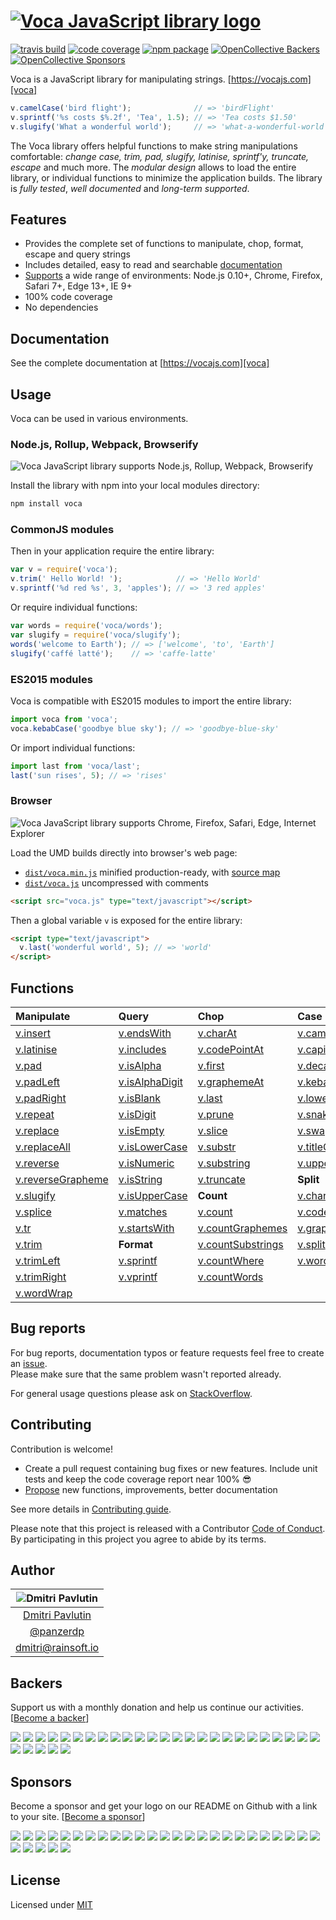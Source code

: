 # [![Voca JavaScript library logo][logo]][voca]

[![travis build](https://img.shields.io/travis/panzerdp/voca.svg)](https://travis-ci.org/panzerdp/voca)
[![code coverage](https://img.shields.io/codecov/c/github/panzerdp/voca.svg)](https://codecov.io/github/panzerdp/voca)
[![npm package](https://img.shields.io/npm/v/voca.svg)](https://www.npmjs.com/package/voca)
[![OpenCollective Backers](https://opencollective.com/voca/backers/badge.svg)](#backers)
[![OpenCollective Sponsors](https://opencollective.com/voca/sponsors/badge.svg)](#sponsors)

Voca is a JavaScript library for manipulating strings. [https://vocajs.com][voca]

```javascript
v.camelCase('bird flight');              // => 'birdFlight'
v.sprintf('%s costs $%.2f', 'Tea', 1.5); // => 'Tea costs $1.50'
v.slugify('What a wonderful world');     // => 'what-a-wonderful-world'
```

The Voca library offers helpful functions to make string manipulations comfortable: *change case, trim, pad, slugify,
latinise, sprintf'y, truncate, escape* and much more.  The *modular design* allows to load the entire library, or
individual functions to minimize the application builds. The library is *fully tested*, *well documented* and *long-term supported*.

## Features

*  Provides the complete set of functions to manipulate, chop, format, escape and query strings
*  Includes detailed, easy to read and searchable [documentation][voca]
*  [Supports](https://saucelabs.com/u/panzerdp) a wide range of environments: Node.js 0.10+, Chrome, Firefox, Safari 7+, Edge 13+, IE 9+
*  100% code coverage
*  No dependencies

## Documentation

See the complete documentation at [https://vocajs.com][voca]

## Usage
Voca can be used in various environments.

### Node.js, Rollup, Webpack, Browserify

![Voca JavaScript library supports Node.js, Rollup, Webpack, Browserify][logo_commonjs]

Install the library with npm into your local modules directory:

```bash
npm install voca
```

### CommonJS modules

Then in your application require the entire library:

```javascript
var v = require('voca');
v.trim(' Hello World! ');            // => 'Hello World'
v.sprintf('%d red %s', 3, 'apples'); // => '3 red apples'
```

Or require individual functions:

```javascript
var words = require('voca/words');
var slugify = require('voca/slugify');
words('welcome to Earth'); // => ['welcome', 'to', 'Earth']
slugify('caffé latté');    // => 'caffe-latte'
```

### ES2015 modules

Voca is compatible with ES2015 modules to import the entire library:

```javascript
import voca from 'voca';
voca.kebabCase('goodbye blue sky'); // => 'goodbye-blue-sky'
```

Or import individual functions:

```javascript
import last from 'voca/last';
last('sun rises', 5); // => 'rises'
```

### Browser

![Voca JavaScript library supports Chrome, Firefox, Safari, Edge, Internet Explorer][logo_browsers]

Load the UMD builds directly into browser's web page:

* [`dist/voca.min.js`][voca_min_js] minified production-ready, with [source map][source_map] 
* [`dist/voca.js`][voca_js] uncompressed with comments

```html
<script src="voca.js" type="text/javascript"></script>
```

Then a global variable `v` is exposed for the entire library:

```html
<script type="text/javascript">
  v.last('wonderful world', 5); // => 'world'
</script>
```

## Functions

| Manipulate                           | Query                          | Chop                                 | Case                           | Index                          |
| :----------------------------------- | :----------------------------- | :----------------------------------- | :----------------------------- | :------------------------------|
| [v.insert][insert]                   | [v.endsWith][endsWith]         | [v.charAt][charAt]                   | [v.camelCase][camelCase]       | [v.indexOf][indexOf]           |
| [v.latinise][latinise]               | [v.includes][includes]         | [v.codePointAt][codePointAt]         | [v.capitalize][capitalize]     | [v.lastIndexOf][lastIndexOf]   |
| [v.pad][pad]                         | [v.isAlpha][isAlpha]           | [v.first][first]                     | [v.decapitalize][decapitalize] | [v.search][search]             |
| [v.padLeft][padLeft]                 | [v.isAlphaDigit][isAlphaDigit] | [v.graphemeAt][graphemeAt]           | [v.kebabCase][kebabCase]       | **Escape**                     |
| [v.padRight][padRight]               | [v.isBlank][isBlank]           | [v.last][last]                       | [v.lowerCase][lowerCase]       | [v.escapeHtml][escapeHtml]     |
| [v.repeat][repeat]                   | [v.isDigit][isDigit]           | [v.prune][prune]                     | [v.snakeCase][snakeCase]       | [v.escapeRegExp][escapeRegExp] |
| [v.replace][replace]                 | [v.isEmpty][isEmpty]           | [v.slice][slice]                     | [v.swapCase][swapCase]         | [v.unescapeHtml][unescapeHtml] |
| [v.replaceAll][replaceAll]           | [v.isLowerCase][isLowerCase]   | [v.substr][substr]                   | [v.titleCase][titleCase]       | **Strip**                      | 
| [v.reverse][reverse]                 | [v.isNumeric][isNumeric]       | [v.substring][substring]             | [v.upperCase][upperCase]       |  [v.stripBom][stripBom]        |
| [v.reverseGrapheme][reverseGrapheme] | [v.isString][isString]         | [v.truncate][truncate]               | **Split**                      |  [v.stripTags][stripTags]      |
| [v.slugify][slugify]                 | [v.isUpperCase][isUpperCase]   | **Count**                            | [v.chars][chars]               |                                |
| [v.splice][splice]                   | [v.matches][matches]           | [v.count][count]                     | [v.codePoints][codePoints]     |                                |
| [v.tr][tr]                           | [v.startsWith][startsWith]     | [v.countGraphemes][countGraphemes]   | [v.graphemes][graphemes]       |                                |
| [v.trim][trim]                       | **Format**                     | [v.countSubstrings][countSubstrings] | [v.split][split]               |                                |
| [v.trimLeft][trimLeft]               | [v.sprintf][sprintf]           | [v.countWhere][countWhere]           | [v.words][words]               |                                |
| [v.trimRight][trimRight]             | [v.vprintf][vprintf]           | [v.countWords][countWords]           |                                |                                |
| [v.wordWrap][wordWrap]               |                                |                                      |                                |                                |

## Bug reports

For bug reports, documentation typos or feature requests feel free to create an [issue](https://github.com/panzerdp/voca/issues).  
Please make sure that the same problem wasn't reported already.

For general usage questions please ask on [StackOverflow](http://stackoverflow.com/questions/ask).

## Contributing

Contribution is welcome!

* Create a pull request containing bug fixes or new features. Include unit tests and keep the code coverage report near 100% 😎
* [Propose](https://github.com/panzerdp/voca/issues/new) new functions, improvements, better documentation

See more details in [Contributing guide][CONTRIBUTING].

Please note that this project is released with a Contributor [Code of Conduct][CODE_OF_CONDUCT]. By participating in this project you agree to abide by its terms.

## Author

| ![Dmitri Pavlutin](https://s.gravatar.com/avatar/7be6b604e5d3c6a82ed933dd90ed68dc?s=100) |
| :-: |
| [Dmitri Pavlutin](https://rainsoft.io/about-me/) |
| [@panzerdp](https://twitter.com/panzerdp) |
| [dmitri@rainsoft.io](mailto:dmitri@rainsoft.io) |


## Backers

Support us with a monthly donation and help us continue our activities. [[Become a backer](https://opencollective.com/voca#backer)]

<a href="https://opencollective.com/voca/backer/0/website" target="_blank"><img src="https://opencollective.com/voca/backer/0/avatar.svg"></a>
<a href="https://opencollective.com/voca/backer/1/website" target="_blank"><img src="https://opencollective.com/voca/backer/1/avatar.svg"></a>
<a href="https://opencollective.com/voca/backer/2/website" target="_blank"><img src="https://opencollective.com/voca/backer/2/avatar.svg"></a>
<a href="https://opencollective.com/voca/backer/3/website" target="_blank"><img src="https://opencollective.com/voca/backer/3/avatar.svg"></a>
<a href="https://opencollective.com/voca/backer/4/website" target="_blank"><img src="https://opencollective.com/voca/backer/4/avatar.svg"></a>
<a href="https://opencollective.com/voca/backer/5/website" target="_blank"><img src="https://opencollective.com/voca/backer/5/avatar.svg"></a>
<a href="https://opencollective.com/voca/backer/6/website" target="_blank"><img src="https://opencollective.com/voca/backer/6/avatar.svg"></a>
<a href="https://opencollective.com/voca/backer/7/website" target="_blank"><img src="https://opencollective.com/voca/backer/7/avatar.svg"></a>
<a href="https://opencollective.com/voca/backer/8/website" target="_blank"><img src="https://opencollective.com/voca/backer/8/avatar.svg"></a>
<a href="https://opencollective.com/voca/backer/9/website" target="_blank"><img src="https://opencollective.com/voca/backer/9/avatar.svg"></a>
<a href="https://opencollective.com/voca/backer/10/website" target="_blank"><img src="https://opencollective.com/voca/backer/10/avatar.svg"></a>
<a href="https://opencollective.com/voca/backer/11/website" target="_blank"><img src="https://opencollective.com/voca/backer/11/avatar.svg"></a>
<a href="https://opencollective.com/voca/backer/12/website" target="_blank"><img src="https://opencollective.com/voca/backer/12/avatar.svg"></a>
<a href="https://opencollective.com/voca/backer/13/website" target="_blank"><img src="https://opencollective.com/voca/backer/13/avatar.svg"></a>
<a href="https://opencollective.com/voca/backer/14/website" target="_blank"><img src="https://opencollective.com/voca/backer/14/avatar.svg"></a>
<a href="https://opencollective.com/voca/backer/15/website" target="_blank"><img src="https://opencollective.com/voca/backer/15/avatar.svg"></a>
<a href="https://opencollective.com/voca/backer/16/website" target="_blank"><img src="https://opencollective.com/voca/backer/16/avatar.svg"></a>
<a href="https://opencollective.com/voca/backer/17/website" target="_blank"><img src="https://opencollective.com/voca/backer/17/avatar.svg"></a>
<a href="https://opencollective.com/voca/backer/18/website" target="_blank"><img src="https://opencollective.com/voca/backer/18/avatar.svg"></a>
<a href="https://opencollective.com/voca/backer/19/website" target="_blank"><img src="https://opencollective.com/voca/backer/19/avatar.svg"></a>
<a href="https://opencollective.com/voca/backer/20/website" target="_blank"><img src="https://opencollective.com/voca/backer/20/avatar.svg"></a>
<a href="https://opencollective.com/voca/backer/21/website" target="_blank"><img src="https://opencollective.com/voca/backer/21/avatar.svg"></a>
<a href="https://opencollective.com/voca/backer/22/website" target="_blank"><img src="https://opencollective.com/voca/backer/22/avatar.svg"></a>
<a href="https://opencollective.com/voca/backer/23/website" target="_blank"><img src="https://opencollective.com/voca/backer/23/avatar.svg"></a>
<a href="https://opencollective.com/voca/backer/24/website" target="_blank"><img src="https://opencollective.com/voca/backer/24/avatar.svg"></a>
<a href="https://opencollective.com/voca/backer/25/website" target="_blank"><img src="https://opencollective.com/voca/backer/25/avatar.svg"></a>
<a href="https://opencollective.com/voca/backer/26/website" target="_blank"><img src="https://opencollective.com/voca/backer/26/avatar.svg"></a>
<a href="https://opencollective.com/voca/backer/27/website" target="_blank"><img src="https://opencollective.com/voca/backer/27/avatar.svg"></a>
<a href="https://opencollective.com/voca/backer/28/website" target="_blank"><img src="https://opencollective.com/voca/backer/28/avatar.svg"></a>
<a href="https://opencollective.com/voca/backer/29/website" target="_blank"><img src="https://opencollective.com/voca/backer/29/avatar.svg"></a>


## Sponsors

Become a sponsor and get your logo on our README on Github with a link to your site. [[Become a sponsor](https://opencollective.com/voca#sponsor)]

<a href="https://opencollective.com/voca/sponsor/0/website" target="_blank"><img src="https://opencollective.com/voca/sponsor/0/avatar.svg"></a>
<a href="https://opencollective.com/voca/sponsor/1/website" target="_blank"><img src="https://opencollective.com/voca/sponsor/1/avatar.svg"></a>
<a href="https://opencollective.com/voca/sponsor/2/website" target="_blank"><img src="https://opencollective.com/voca/sponsor/2/avatar.svg"></a>
<a href="https://opencollective.com/voca/sponsor/3/website" target="_blank"><img src="https://opencollective.com/voca/sponsor/3/avatar.svg"></a>
<a href="https://opencollective.com/voca/sponsor/4/website" target="_blank"><img src="https://opencollective.com/voca/sponsor/4/avatar.svg"></a>
<a href="https://opencollective.com/voca/sponsor/5/website" target="_blank"><img src="https://opencollective.com/voca/sponsor/5/avatar.svg"></a>
<a href="https://opencollective.com/voca/sponsor/6/website" target="_blank"><img src="https://opencollective.com/voca/sponsor/6/avatar.svg"></a>
<a href="https://opencollective.com/voca/sponsor/7/website" target="_blank"><img src="https://opencollective.com/voca/sponsor/7/avatar.svg"></a>
<a href="https://opencollective.com/voca/sponsor/8/website" target="_blank"><img src="https://opencollective.com/voca/sponsor/8/avatar.svg"></a>
<a href="https://opencollective.com/voca/sponsor/9/website" target="_blank"><img src="https://opencollective.com/voca/sponsor/9/avatar.svg"></a>
<a href="https://opencollective.com/voca/sponsor/10/website" target="_blank"><img src="https://opencollective.com/voca/sponsor/10/avatar.svg"></a>
<a href="https://opencollective.com/voca/sponsor/11/website" target="_blank"><img src="https://opencollective.com/voca/sponsor/11/avatar.svg"></a>
<a href="https://opencollective.com/voca/sponsor/12/website" target="_blank"><img src="https://opencollective.com/voca/sponsor/12/avatar.svg"></a>
<a href="https://opencollective.com/voca/sponsor/13/website" target="_blank"><img src="https://opencollective.com/voca/sponsor/13/avatar.svg"></a>
<a href="https://opencollective.com/voca/sponsor/14/website" target="_blank"><img src="https://opencollective.com/voca/sponsor/14/avatar.svg"></a>
<a href="https://opencollective.com/voca/sponsor/15/website" target="_blank"><img src="https://opencollective.com/voca/sponsor/15/avatar.svg"></a>
<a href="https://opencollective.com/voca/sponsor/16/website" target="_blank"><img src="https://opencollective.com/voca/sponsor/16/avatar.svg"></a>
<a href="https://opencollective.com/voca/sponsor/17/website" target="_blank"><img src="https://opencollective.com/voca/sponsor/17/avatar.svg"></a>
<a href="https://opencollective.com/voca/sponsor/18/website" target="_blank"><img src="https://opencollective.com/voca/sponsor/18/avatar.svg"></a>
<a href="https://opencollective.com/voca/sponsor/19/website" target="_blank"><img src="https://opencollective.com/voca/sponsor/19/avatar.svg"></a>
<a href="https://opencollective.com/voca/sponsor/20/website" target="_blank"><img src="https://opencollective.com/voca/sponsor/20/avatar.svg"></a>
<a href="https://opencollective.com/voca/sponsor/21/website" target="_blank"><img src="https://opencollective.com/voca/sponsor/21/avatar.svg"></a>
<a href="https://opencollective.com/voca/sponsor/22/website" target="_blank"><img src="https://opencollective.com/voca/sponsor/22/avatar.svg"></a>
<a href="https://opencollective.com/voca/sponsor/23/website" target="_blank"><img src="https://opencollective.com/voca/sponsor/23/avatar.svg"></a>
<a href="https://opencollective.com/voca/sponsor/24/website" target="_blank"><img src="https://opencollective.com/voca/sponsor/24/avatar.svg"></a>
<a href="https://opencollective.com/voca/sponsor/25/website" target="_blank"><img src="https://opencollective.com/voca/sponsor/25/avatar.svg"></a>
<a href="https://opencollective.com/voca/sponsor/26/website" target="_blank"><img src="https://opencollective.com/voca/sponsor/26/avatar.svg"></a>
<a href="https://opencollective.com/voca/sponsor/27/website" target="_blank"><img src="https://opencollective.com/voca/sponsor/27/avatar.svg"></a>
<a href="https://opencollective.com/voca/sponsor/28/website" target="_blank"><img src="https://opencollective.com/voca/sponsor/28/avatar.svg"></a>
<a href="https://opencollective.com/voca/sponsor/29/website" target="_blank"><img src="https://opencollective.com/voca/sponsor/29/avatar.svg"></a>


## License

Licensed under [MIT](https://github.com/panzerdp/voca/blob/master/LICENSE.md)

[CODE_OF_CONDUCT]: https://github.com/panzerdp/voca/blob/master/CODE_OF_CONDUCT.md
[CONTRIBUTING]: https://github.com/panzerdp/voca/blob/master/.github/CONTRIBUTING.md
[voca_min_js]: https://raw.githubusercontent.com/panzerdp/voca/1.3.1/dist/voca.min.js
[source_map]: https://raw.githubusercontent.com/panzerdp/voca/1.3.1/dist/voca.min.js.map
[voca_js]: https://raw.githubusercontent.com/panzerdp/voca/1.3.1/dist/voca.js
[voca]: https://vocajs.com
[logo]: https://github.com/panzerdp/voca/raw/master/jsdoc/template/static/images/voca-logo@300px.png
[logo_commonjs]: https://github.com/panzerdp/voca/raw/master/jsdoc/template/static/images/commonjs@200px.png
[logo_browsers]: https://github.com/panzerdp/voca/raw/master/jsdoc/template/static/images/browsers@200px.png

[camelCase]: https://vocajs.com/#camelCase
[capitalize]: https://vocajs.com/#capitalize
[decapitalize]: https://vocajs.com/#decapitalize
[kebabCase]: https://vocajs.com/#kebabCase
[lowerCase]: https://vocajs.com/#lowerCase
[snakeCase]: https://vocajs.com/#snakeCase
[swapCase]: https://vocajs.com/#swapCase
[titleCase]: https://vocajs.com/#titleCase
[upperCase]: https://vocajs.com/#upperCase

[charAt]: https://vocajs.com/#charAt
[codePointAt]: https://vocajs.com/#codePointAt
[first]: https://vocajs.com/#first
[graphemeAt]: https://vocajs.com/#graphemeAt
[last]: https://vocajs.com/#last
[prune]: https://vocajs.com/#prune
[slice]: https://vocajs.com/#slice
[substr]: https://vocajs.com/#substr
[substring]: https://vocajs.com/#substring
[truncate]: https://vocajs.com/#truncate

[count]: https://vocajs.com/#count
[countGraphemes]: https://vocajs.com/#countGraphemes
[countSubstrings]: https://vocajs.com/#countSubstrings
[countWhere]: https://vocajs.com/#countWhere
[countWords]: https://vocajs.com/#countWords

[escapeHtml]: https://vocajs.com/#escapeHtml
[escapeRegExp]: https://vocajs.com/#escapeRegExp
[unescapeHtml]: https://vocajs.com/#unescapeHtml

[sprintf]: https://vocajs.com/#sprintf
[vprintf]: https://vocajs.com/#vprintf

[indexOf]: https://vocajs.com/#indexOf
[lastIndexOf]: https://vocajs.com/#lastIndexOf
[search]: https://vocajs.com/#search

[insert]: https://vocajs.com/#insert
[latinise]: https://vocajs.com/#latinise
[pad]: https://vocajs.com/#pad
[padLeft]: https://vocajs.com/#padLeft
[padRight]: https://vocajs.com/#padRight
[repeat]: https://vocajs.com/#repeat
[replace]: https://vocajs.com/#replace
[replaceAll]: https://vocajs.com/#replaceAll
[reverse]: https://vocajs.com/#reverse
[reverseGrapheme]: https://vocajs.com/#reverseGrapheme
[slugify]: https://vocajs.com/#slugify
[splice]: https://vocajs.com/#splice
[tr]: https://vocajs.com/#tr
[trim]: https://vocajs.com/#trim
[trimLeft]: https://vocajs.com/#trimLeft
[trimRight]: https://vocajs.com/#trimRight
[wordWrap]: https://vocajs.com/#wordWrap

[endsWith]: https://vocajs.com/#endsWith
[includes]: https://vocajs.com/#includes
[isAlpha]: https://vocajs.com/#isAlpha
[isAlphaDigit]: https://vocajs.com/#isAlphaDigit
[isBlank]: https://vocajs.com/#isBlank
[isDigit]: https://vocajs.com/#isDigit
[isEmpty]: https://vocajs.com/#isEmpty
[isLowerCase]: https://vocajs.com/#isLowerCase
[isNumeric]: https://vocajs.com/#isNumeric
[isString]: https://vocajs.com/#isString
[isUpperCase]: https://vocajs.com/#isUpperCase
[matches]: https://vocajs.com/#matches
[startsWith]: https://vocajs.com/#startsWith

[chars]: https://vocajs.com/#chars
[codePoints]: https://vocajs.com/#codePoints
[graphemes]: https://vocajs.com/#graphemes
[split]: https://vocajs.com/#split
[words]: https://vocajs.com/#words

[stripTags]: https://vocajs.com/#stripTags
[stripBom]: https://vocajs.com/#stripBom